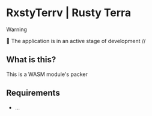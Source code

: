 # RxstyTerrv | Rusty Terra

> [!WARNING]
> 🚧 The application is in an active stage of development
> //

## What is this?

This is a WASM module's packer

## Requirements
- ...
